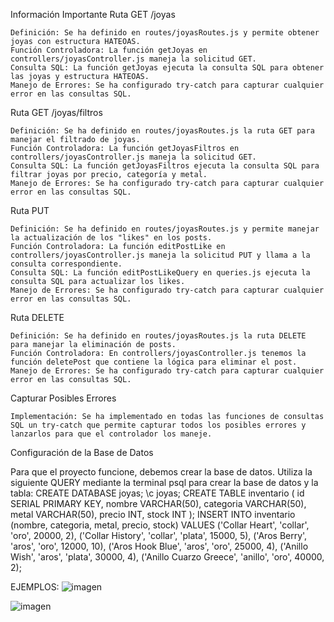 Información Importante
Ruta GET /joyas

    Definición: Se ha definido en routes/joyasRoutes.js y permite obtener joyas con estructura HATEOAS.
    Función Controladora: La función getJoyas en controllers/joyasController.js maneja la solicitud GET.
    Consulta SQL: La función getJoyas ejecuta la consulta SQL para obtener las joyas y estructura HATEOAS.
    Manejo de Errores: Se ha configurado try-catch para capturar cualquier error en las consultas SQL.

Ruta GET /joyas/filtros

    Definición: Se ha definido en routes/joyasRoutes.js la ruta GET para manejar el filtrado de joyas.
    Función Controladora: La función getJoyasFiltros en controllers/joyasController.js maneja la solicitud GET.
    Consulta SQL: La función getJoyasFiltros ejecuta la consulta SQL para filtrar joyas por precio, categoría y metal.
    Manejo de Errores: Se ha configurado try-catch para capturar cualquier error en las consultas SQL.

Ruta PUT

    Definición: Se ha definido en routes/joyasRoutes.js y permite manejar la actualización de los "likes" en los posts.
    Función Controladora: La función editPostLike en controllers/joyasController.js maneja la solicitud PUT y llama a la consulta correspondiente.
    Consulta SQL: La función editPostLikeQuery en queries.js ejecuta la consulta SQL para actualizar los likes.
    Manejo de Errores: Se ha configurado try-catch para capturar cualquier error en las consultas SQL.

Ruta DELETE

    Definición: Se ha definido en routes/joyasRoutes.js la ruta DELETE para manejar la eliminación de posts.
    Función Controladora: En controllers/joyasController.js tenemos la función deletePost que contiene la lógica para eliminar el post.
    Manejo de Errores: Se ha configurado try-catch para capturar cualquier error en las consultas SQL.

Capturar Posibles Errores

    Implementación: Se ha implementado en todas las funciones de consultas SQL un try-catch que permite capturar todos los posibles errores y lanzarlos para que el controlador los maneje.

Configuración de la Base de Datos

Para que el proyecto funcione, debemos crear la base de datos. Utiliza la siguiente QUERY mediante la terminal psql para crear la base de datos y la tabla:
CREATE DATABASE joyas;
\c joyas;
CREATE TABLE inventario (
  id SERIAL PRIMARY KEY,
  nombre VARCHAR(50),
  categoria VARCHAR(50),
  metal VARCHAR(50),
  precio INT,
  stock INT
);
INSERT INTO inventario (nombre, categoria, metal, precio, stock) VALUES
('Collar Heart', 'collar', 'oro', 20000, 2),
('Collar History', 'collar', 'plata', 15000, 5),
('Aros Berry', 'aros', 'oro', 12000, 10),
('Aros Hook Blue', 'aros', 'oro', 25000, 4),
('Anillo Wish', 'aros', 'plata', 30000, 4),
('Anillo Cuarzo Greece', 'anillo', 'oro', 40000, 2);

EJEMPLOS:
![imagen](https://github.com/NicoOrregoOlguin/Tienda-de-Joyas_API/assets/113557666/ca03e196-0706-409e-91f0-280998d0aaaf)

![imagen](https://github.com/NicoOrregoOlguin/Tienda-de-Joyas_API/assets/113557666/63be1f69-ec4b-4008-8ad9-6a2bab087eb4)
